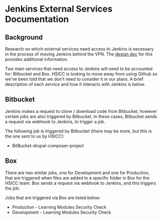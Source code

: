 # Jenkins External Services Documentation


## Background

Research on which external services need access to Jenkins is necessary in the process of moving Jenkins behind the VPN. The [design doc](https://github.com/OHS-Hosting-Infrastructure/infrastructure/blob/main/docs/design-docs/moving-jenkins-behind-vpn.md) for this provides additional information.

Two main services that need access to Jenkins will need to be accounted for: Bitbucket and Box. HSICC is looking to move away from using Github so we've been told that we don't need to consider it in our plans. A brief description of each service and how it interacts with Jenkins is below.

## Bitbucket

Jenkins makes a request to clone / download code from Bitbucket, however certain jobs are also triggered by Bitbucket. In these cases, Bitbucket sends a request via webhook to Jenkins, to trigger a job.

The following job is triggered by Bitbucket (there may be more, but this is the one sent to us by HSICC):

- BitBucket-drupal-composer-project

## Box

There are two similar jobs, one for Development and one for Production, that are triggered when files are added to a specific folder in Box for the HSICC team. Box sends a request via webhook to Jenkins, and this triggers the job.

Jobs that are triggered via Box are listed below:

- Production - Learning Modules Security Check
- Development - Learning Modules Security Check
